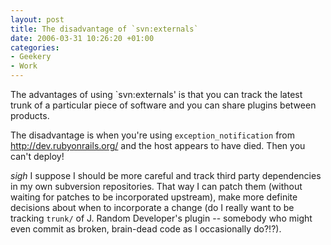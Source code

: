 ```yaml
---
layout: post
title: The disadvantage of `svn:externals`
date: 2006-03-31 10:26:20 +01:00
categories:
- Geekery
- Work
---
```

The advantages of using `svn:externals' is that you can track the latest trunk of a particular piece of software and you can share plugins between products.

The disadvantage is when you're using `exception_notification` from http://dev.rubyonrails.org/ and the host appears to have died.  Then you can't deploy!

*sigh* I suppose I should be more careful and track third party dependencies in my own subversion repositories.  That way I can patch them (without waiting for patches to be incorporated upstream), make more definite decisions about when to incorporate a change (do I really want to be tracking `trunk/` of J. Random Developer's plugin -- somebody who might even commit as broken, brain-dead code as I occasionally do?!?).
